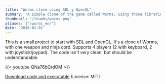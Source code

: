 ```yaml
---
title: "Worms clone using SDL y OpenGL"
summary: "A simple clone of the game called Worms, using those libraries. Can be played by multiple players, using the same keyboard."
thumbnail: "/thumbs/worms.png"
aliases: ["/worms_en/"]
date: "2010-01-01"
---
```


This is a small project to start with SDL and OpenGL. It's a clone of Worms, with one weapon and ninja cord. Supports 4 players (2 with keyboard, 2 with joystick/joypad). The code isn't very clean, but should be understandable.

{{< youtube QNa76bQrdOM >}}

[Download code and executable](https://github.com/gzalo/wormsclone) (License: MIT)
